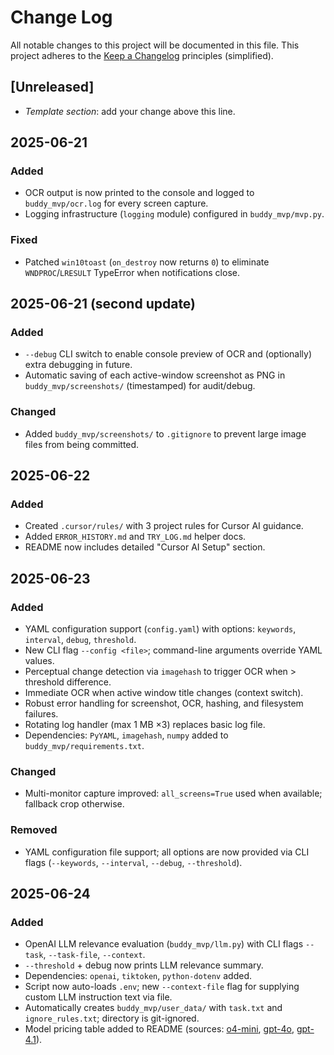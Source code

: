 # Change Log

All notable changes to this project will be documented in this file.
This project adheres to the [Keep a Changelog](https://keepachangelog.com/en/1.1.0/) principles (simplified).

## [Unreleased]
- _Template section_: add your change above this line.

## 2025-06-21
### Added
- OCR output is now printed to the console and logged to `buddy_mvp/ocr.log` for every screen capture.
- Logging infrastructure (`logging` module) configured in `buddy_mvp/mvp.py`.

### Fixed
- Patched `win10toast` (`on_destroy` now returns `0`) to eliminate `WNDPROC`/`LRESULT` TypeError when notifications close.

## 2025-06-21 (second update)
### Added
- `--debug` CLI switch to enable console preview of OCR and (optionally) extra debugging in future.
- Automatic saving of each active-window screenshot as PNG in `buddy_mvp/screenshots/` (timestamped) for audit/debug.

### Changed
- Added `buddy_mvp/screenshots/` to `.gitignore` to prevent large image files from being committed.

## 2025-06-22
### Added
- Created `.cursor/rules/` with 3 project rules for Cursor AI guidance.
- Added `ERROR_HISTORY.md` and `TRY_LOG.md` helper docs.
- README now includes detailed "Cursor AI Setup" section.

## 2025-06-23
### Added
- YAML configuration support (`config.yaml`) with options: `keywords`, `interval`, `debug`, `threshold`.
- New CLI flag `--config <file>`; command-line arguments override YAML values.
- Perceptual change detection via `imagehash` to trigger OCR when > threshold difference.
- Immediate OCR when active window title changes (context switch).
- Robust error handling for screenshot, OCR, hashing, and filesystem failures.
- Rotating log handler (max 1 MB ×3) replaces basic log file.
- Dependencies: `PyYAML`, `imagehash`, `numpy` added to `buddy_mvp/requirements.txt`.

### Changed
- Multi-monitor capture improved: `all_screens=True` used when available; fallback crop otherwise.

### Removed
- YAML configuration file support; all options are now provided via CLI flags (`--keywords`, `--interval`, `--debug`, `--threshold`).

## 2025-06-24
### Added
- OpenAI LLM relevance evaluation (`buddy_mvp/llm.py`) with CLI flags `--task`, `--task-file`, `--context`.
- `--threshold` + debug now prints LLM relevance summary.
- Dependencies: `openai`, `tiktoken`, `python-dotenv` added.
- Script now auto-loads `.env`; new `--context-file` flag for supplying custom LLM instruction text via file.
- Automatically creates `buddy_mvp/user_data/` with `task.txt` and `ignore_rules.txt`; directory is git-ignored.
- Model pricing table added to README (sources: [o4-mini](https://platform.openai.com/docs/models/o4-mini), [gpt-4o](https://platform.openai.com/docs/models/chatgpt-4o-latest), [gpt-4.1](https://platform.openai.com/docs/models/gpt-4.1)).